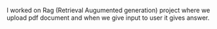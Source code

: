 I worked on Rag (Retrieval Augumented generation) project where we upload pdf document and when we give input to user it gives answer.
